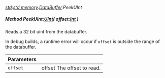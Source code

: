 _[std](../../modules/std/std-module.md):[std.memory](../../modules/std/std-memory.md).[DataBuffer](../../modules/std/std-memory-databuffer.md).PeekUInt_
##### Method PeekUInt:[UInt](../../modules/wonkey/wonkey-types-uint.md)( offset:[Int](../../modules/wonkey/wonkey-types-int.md) )
Reads a 32 bit uint from the databuffer.

In debug builds, a runtime error will occur if `offset` is outside the range of the databuffer.

| Parameters |    |
|:-----------|:---|
| `offset` | offset The offset to read. |

